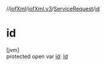 //[iofXml](../../../index.md)/[iofXml.v3](../index.md)/[ServiceRequest](index.md)/[id](id.md)

# id

[jvm]\
protected open var [id](id.md): [Id](../-id/index.md)
